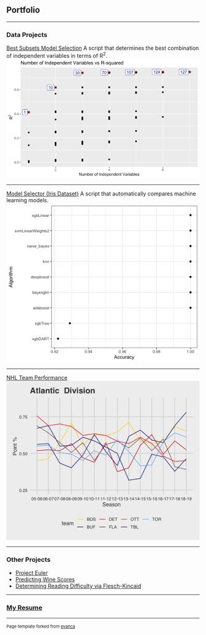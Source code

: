## Portfolio

---

### Data Projects 

[Best Subsets Model Selection](https://github.com/smithjph/College-Debt---Model-Selection)
A script that determines the best combination of independent variables in terms of R<sup>2</sup>.
<img src="images/Picture1.png"/>

---
[Model Selector (Iris Dataset)](https://github.com/smithjph/Model-Selector)
A script that automatically compares machine learning models.
<img src="images/model_selector.jpeg"/>

---
[NHL Team Performance](https://github.com/smithjph/NHL-Team-Performance)
<img src="images/Atl_line.jpeg"/>

---

### Other Projects

- [Project Euler](https://github.com/smithjph/Project-Euler)
- [Predicting Wine Scores](https://github.com/smithjph/Kaggle-Wine-Reviews)
- [Determining Reading Difficulty via Flesch-Kincaid](https://github.com/smithjph/Flesch-Kincaid-Reading-Ease-for-Texts)

---

### [My Resume](https://github.com/smithjph/smithjph.github.io/blob/master/pdf/Joel%20Smith%20Resume.pdf)



---
<p style="font-size:11px">Page template forked from <a href="https://github.com/evanca/quick-portfolio">evanca</a></p>
<!-- Remove above link if you don't want to attibute -->
